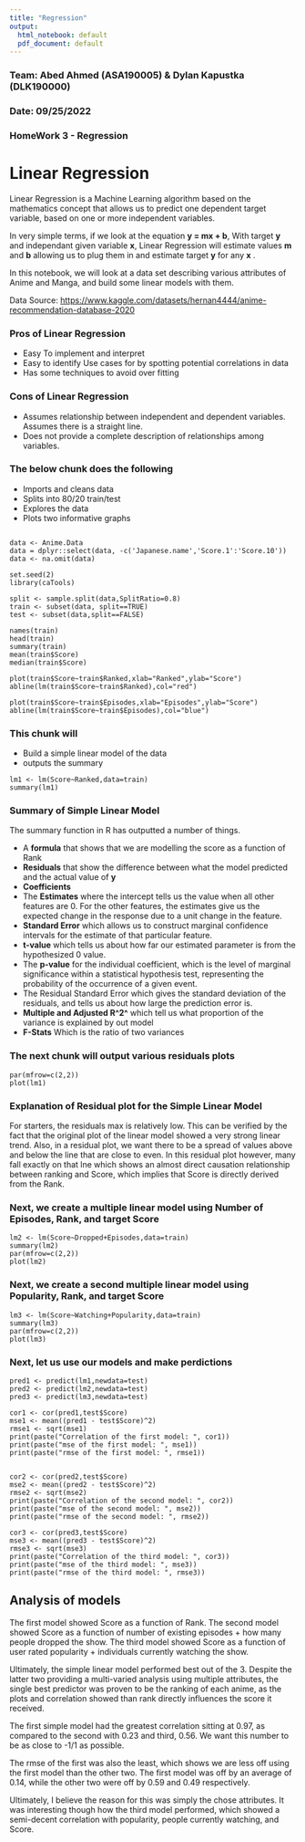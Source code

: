 ```yaml
---
title: "Regression"
output:
  html_notebook: default
  pdf_document: default
---
```


### Team: Abed Ahmed (ASA190005) & Dylan Kapustka (DLK190000)
### Date: 09/25/2022
### HomeWork 3 - Regression

# Linear Regression

Linear Regression is a Machine Learning algorithm based on the mathematics concept that allows us
to predict one dependent target variable, based on one or more independent variables.

In very simple terms, if we look at the equation **y = mx + b**, With target **y** and independant given variable **x**, Linear Regression will estimate values **m** and **b** allowing us to plug them in and estimate target **y** 
for any **x** .

In this notebook, we will look at a data set describing various attributes of Anime and Manga, and build some linear
models with them.

Data Source: https://www.kaggle.com/datasets/hernan4444/anime-recommendation-database-2020

### Pros of Linear Regression
- Easy To implement and interpret
- Easy to identify Use cases for by spotting potential correlations in data
- Has some techniques to avoid over fitting

### Cons of Linear Regression
- Assumes relationship between independent and dependent variables. Assumes there is a straight line.
- Does not provide a complete description of relationships among variables. 

### The below chunk does the following

- Imports and cleans data
- Splits into 80/20 train/test
- Explores the data
- Plots two informative graphs


``` {r}

data <- Anime.Data
data = dplyr::select(data, -c('Japanese.name','Score.1':'Score.10'))
data <- na.omit(data)

set.seed(2)
library(caTools)

split <- sample.split(data,SplitRatio=0.8)
train <- subset(data, split==TRUE)
test <- subset(data,split==FALSE)

names(train)
head(train)
summary(train)
mean(train$Score)
median(train$Score)

plot(train$Score~train$Ranked,xlab="Ranked",ylab="Score")
abline(lm(train$Score~train$Ranked),col="red")

plot(train$Score~train$Episodes,xlab="Episodes",ylab="Score")
abline(lm(train$Score~train$Episodes),col="blue")

```

### This chunk will
- Build a simple linear model of the data
- outputs the summary

``` {r}
lm1 <- lm(Score~Ranked,data=train)
summary(lm1)
```


### Summary of Simple Linear Model

The summary function in R has outputted a number of things.

- A **formula** that shows that we are modelling the score as a function of Rank
- **Residuals** that show the difference between what the model predicted and the actual value of **y**
- **Coefficients**
- The **Estimates** where the intercept tells us the value when all other features are 0. For the other features, the estimates give us the expected change in the response due to a unit change in the feature.
- **Standard Error** which allows us to construct marginal confidence intervals for the estimate of that particular feature.
- **t-value** which tells us about how far our estimated parameter is from the hypothesized 0 value.
- The **p-value** for the individual coefficient, which is the level of marginal significance within a statistical hypothesis test, representing the probability of the occurrence of a given event.
- The Residual Standard Error which gives the standard deviation of the residuals, and tells us about how large the prediction error is.
- **Multiple and Adjusted R^2^** which tell us what proportion of the variance is explained by out model
- **F-Stats** Which is the ratio of two variances

### The next chunk will output various residuals plots

``` {r}
par(mfrow=c(2,2))
plot(lm1)
```


### Explanation of Residual plot for the Simple Linear Model

For starters, the residuals max is relatively low. This can be verified by the fact that the original plot of the
linear model showed a very strong linear trend. Also, in a residual plot, we want there to be a spread of values
above and below the line that are close to even. In this residual plot however, many fall exactly on that lne which shows an almost direct causation relationship between ranking and Score, which implies that Score is directly derived
from the Rank.

### Next, we create a multiple linear model using Number of Episodes, Rank, and target Score

```{r}
lm2 <- lm(Score~Dropped+Episodes,data=train)
summary(lm2)
par(mfrow=c(2,2))
plot(lm2)
```


### Next, we create a second multiple linear model using Popularity, Rank, and target Score

```{r}
lm3 <- lm(Score~Watching+Popularity,data=train)
summary(lm3)
par(mfrow=c(2,2))
plot(lm3)
```

### Next, let us use our models and make perdictions

```{r}
pred1 <- predict(lm1,newdata=test)
pred2 <- predict(lm2,newdata=test)
pred3 <- predict(lm3,newdata=test)

cor1 <- cor(pred1,test$Score)
mse1 <- mean((pred1 - test$Score)^2)
rmse1 <- sqrt(mse1)
print(paste("Correlation of the first model: ", cor1))
print(paste("mse of the first model: ", mse1))
print(paste("rmse of the first model: ", rmse1))


cor2 <- cor(pred2,test$Score)
mse2 <- mean((pred2 - test$Score)^2)
rmse2 <- sqrt(mse2)
print(paste("Correlation of the second model: ", cor2))
print(paste("mse of the second model: ", mse2))
print(paste("rmse of the second model: ", rmse2))

cor3 <- cor(pred3,test$Score)
mse3 <- mean((pred3 - test$Score)^2)
rmse3 <- sqrt(mse3)
print(paste("Correlation of the third model: ", cor3))
print(paste("mse of the third model: ", mse3))
print(paste("rmse of the third model: ", rmse3))
```

 
## Analysis of models
The first model showed Score as a function of Rank.
The second model showed Score as a function of number of existing episodes + how many people dropped the show.
The third model showed Score as a function  of user rated popularity + individuals currently watching the show.

Ultimately, the simple linear model performed best out of the 3. Despite the latter two providing a multi-varied
analysis using multiple attributes, the single best predictor was proven to be the ranking of each anime, as the plots and correlation showed than rank directly influences the score it received.

The first simple model had the greatest correlation sitting at 0.97, as compared to the second with 0.23 and third, 0.56. We want this number to be as close to -1/1 as possible.

The rmse of the first was also the least, which shows we are less off using the first model than the other two. The first model was off by an average of 0.14, while the other two were off by 0.59 and 0.49 respectively.

Ultimately, I believe the reason for this was simply the chose attributes. It was interesting though how the 
third model performed, which showed a semi-decent correlation with popularity, people currently watching, and Score.

